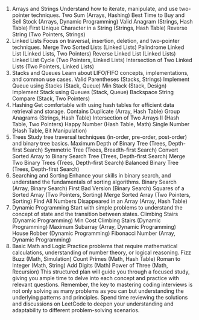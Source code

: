 1. Arrays and Strings
Understand how to iterate, manipulate, and use two-pointer techniques.
Two Sum (Arrays, Hashing)
Best Time to Buy and Sell Stock (Arrays, Dynamic Programming)
Valid Anagram (Strings, Hash Table)
First Unique Character in a String (Strings, Hash Table)
Reverse String (Two Pointers, Strings)
2. Linked Lists
Focus on traversal, insertion, deletion, and two-pointer techniques.
Merge Two Sorted Lists (Linked Lists)
Palindrome Linked List (Linked Lists, Two Pointers)
Reverse Linked List (Linked Lists)
Linked List Cycle (Two Pointers, Linked Lists)
Intersection of Two Linked Lists (Two Pointers, Linked Lists)
3. Stacks and Queues
Learn about LIFO/FIFO concepts, implementations, and common use cases.
Valid Parentheses (Stacks, Strings)
Implement Queue using Stacks (Stack, Queue)
Min Stack (Stack, Design)
Implement Stack using Queues (Stack, Queue)
Backspace String Compare (Stack, Two Pointers)
4. Hashing
Get comfortable with using hash tables for efficient data retrieval and storage.
Contains Duplicate (Array, Hash Table)
Group Anagrams (Strings, Hash Table)
Intersection of Two Arrays II (Hash Table, Two Pointers)
Happy Number (Hash Table, Math)
Single Number (Hash Table, Bit Manipulation)
5. Trees
Study tree traversal techniques (in-order, pre-order, post-order) and binary tree basics.
Maximum Depth of Binary Tree (Trees, Depth-first Search)
Symmetric Tree (Trees, Breadth-first Search)
Convert Sorted Array to Binary Search Tree (Trees, Depth-first Search)
Merge Two Binary Trees (Trees, Depth-first Search)
Balanced Binary Tree (Trees, Depth-first Search)
6. Searching and Sorting
Enhance your skills in binary search, and understand the fundamentals of sorting algorithms.
Binary Search (Array, Binary Search)
First Bad Version (Binary Search)
Squares of a Sorted Array (Two Pointers, Sorting)
Merge Sorted Array (Two Pointers, Sorting)
Find All Numbers Disappeared in an Array (Array, Hash Table)
7. Dynamic Programming
Start with simple problems to understand the concept of state and the transition between states.
Climbing Stairs (Dynamic Programming)
Min Cost Climbing Stairs (Dynamic Programming)
Maximum Subarray (Array, Dynamic Programming)
House Robber (Dynamic Programming)
Fibonacci Number (Array, Dynamic Programming)
8. Basic Math and Logic
Practice problems that require mathematical calculations, understanding of number theory, or logical reasoning.
Fizz Buzz (Math, Simulation)
Count Primes (Math, Hash Table)
Roman to Integer (Math, String)
Add Digits (Math)
Power of Three (Math, Recursion)
This structured plan will guide you through a focused study, giving you ample time to delve into each concept and practice with relevant questions. Remember, the key to mastering coding interviews is not only solving as many problems as you can but understanding the underlying patterns and principles. Spend time reviewing the solutions and discussions on LeetCode to deepen your understanding and adaptability to different problem-solving scenarios.
